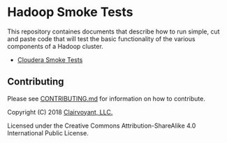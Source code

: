 # Hadoop Smoke Tests

This repository containes documents that describe how to run simple, cut and
paste code that will test the basic functionality of the various components of
a Hadoop cluster.

- [Cloudera Smoke Tests](CLOUDERA.md)

## Contributing

Please see [CONTRIBUTING.md](CONTRIBUTING.md) for information on how to contribute.

Copyright (C) 2018 [Clairvoyant, LLC.](http://clairvoyantsoft.com/)

Licensed under the Creative Commons Attribution-ShareAlike 4.0 International Public License.


